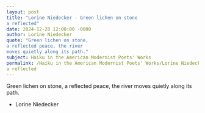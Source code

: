 ```yaml
---
layout: post
title: "Lorine Niedecker - Green lichen on stone
a reflected"
date: 2024-12-28 12:00:00 -0000
author: Lorine Niedecker
quote: "Green lichen on stone,
a reflected peace, the river
moves quietly along its path."
subject: Haiku in the American Modernist Poets' Works
permalink: /Haiku in the American Modernist Poets' Works/Lorine Niedecker/Lorine Niedecker - Green lichen on stone
a reflected
---
```


Green lichen on stone,
a reflected peace, the river
moves quietly along its path.

- Lorine Niedecker
